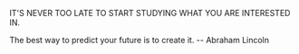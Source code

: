 IT'S NEVER TOO LATE TO START STUDYING WHAT YOU ARE INTERESTED IN.

The best way to predict your future is to create it. -- Abraham Lincoln